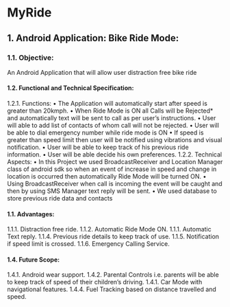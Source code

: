# MyRide
## 1.	Android Application: Bike Ride Mode:
### 1.1.	 Objective: 
 An Android Application that will allow user distraction free bike ride
#### 1.2.	Functional and Technical Specification: 
 1.2.1.	Functions:
 •	The Application will automatically start after speed is greater than 20kmph.
 •	When Ride Mode is ON all Calls will be Rejected* and automatically text will be sent to call as per user’s instructions.
 •	User will able to add list of contacts of whom call will not be rejected.
 • User will be able to dial emergency number while ride mode is ON
 •	If speed is greater than speed limit then user will be notified using vibrations and visual notification.
 •	User will be able to keep track of his previous ride information.
 •	User will be able decide his own preferences.
 1.2.2.	Technical Aspects:
 •	In this Project we used BroadcastReceiver and Location Manager class of android sdk so when an event of increase in speed and  change in location is occurred then automatically Ride Mode will be turned ON. 
 •	Using BroadcastReceiver when call is incoming the event will be caught and then by using SMS Manager text reply will be sent. 
 •	We used database to store previous ride data and contacts
#### 1.1.	Advantages:
 1.1.1.	Distraction free ride.
 1.1.2.	Automatic Ride Mode ON.
 1.1.1.	Automatic Text reply.
 1.1.4.	Previous ride details to keep track of use.
 1.1.5.	Notification if speed limit is crossed.
 1.1.6.	Emergency Calling Service.
#### 1.4.	Future Scope:
 1.4.1.	Android wear support.
 1.4.2.	Parental Controls i.e. parents will be able to keep track of speed of their children’s driving.
 1.4.1.	Car Mode with navigational features.
 1.4.4.	Fuel Tracking based on distance travelled and speed.
